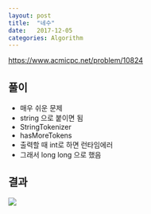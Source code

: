```yaml
---
layout: post
title:  "네수"
date:   2017-12-05
categories: Algorithm
---
```


<https://www.acmicpc.net/problem/10824>

## 풀이

- 매우 쉬운 문제
- string 으로 붙이면 됨
- StringTokenizer
- hasMoreTokens
- 출력할 때 int로 하면 런타임에러
- 그래서 long long 으로 했음

## 결과

![](/image/longlong.png)


